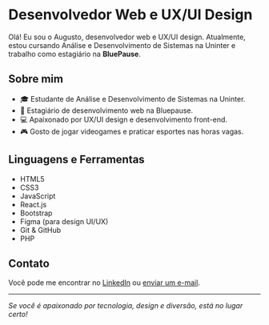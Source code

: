 # Desenvolvedor Web e UX/UI Design

Olá! Eu sou o Augusto, desenvolvedor web e UX/UI design. Atualmente, estou cursando Análise e Desenvolvimento de Sistemas na Uninter e trabalho como estagiário na **BluePause**.

## Sobre mim

- 🎓 Estudante de Análise e Desenvolvimento de Sistemas na Uninter.
- 💼 Estagiário de desenvolvimento web na Bluepause.
- 💻 Apaixonado por UX/UI design e desenvolvimento front-end.
- 🎮 Gosto de jogar videogames e praticar esportes nas horas vagas.

## Linguagens e Ferramentas

- HTML5
- CSS3
- JavaScript
- React.js
- Bootstrap
- Figma (para design UI/UX)
- Git & GitHub
- PHP

## Contato

Você pode me encontrar no [LinkedIn](https://www.linkedin.com/in/augusto-marques-de-souza-8380a5278/) ou [enviar um e-mail](mailto:augustomarquesdesouza@gmail.com).

---

*Se você é apaixonado por tecnologia, design e diversão, está no lugar certo!*
